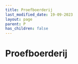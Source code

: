 ```yaml
---
title: Proefboerderij
last_modified_date: 19-09-2023
layout: page
parent: P
has_children: false
---
```


Proefboerderij
==============

